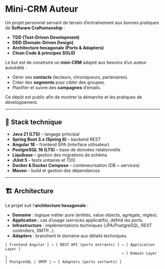 # Mini-CRM Auteur

Un projet personnel servant de terrain d’entraînement aux bonnes pratiques de **Software Craftsmanship** :  
- **TDD (Test-Driven Development)**  
- **DDD (Domain-Driven Design)**  
- **Architecture hexagonale (Ports & Adapters)**  
- **Clean Code & principes SOLID**

Le but est de construire un **mini-CRM** adapté aux besoins d’un auteur autoédité :  
- Gérer ses **contacts** (lecteurs, chroniqueurs, partenaires).  
- Créer des **segments** pour cibler des groupes.  
- Planifier et suivre des **campagnes** d’emails.  

Ce dépôt est public afin de montrer la démarche et les pratiques de développement.

---

## 🚀 Stack technique

- **Java 21 (LTS)** – langage principal  
- **Spring Boot 3.x (Spring 6)** – backend REST  
- **Angular 18** – frontend SPA (interface utilisateur)  
- **PostgreSQL 16 (LTS)** – base de données relationnelle  
- **Liquibase** – gestion des migrations de schéma  
- **JUnit 5** – tests unitaires et TDD  
- **Docker & Docker Compose** – conteneurisation (DB + services)  
- **Maven** – build et gestion des dépendances  

---

## 🏗️ Architecture

Le projet suit l’**architecture hexagonale** :  

- **Domaine** : logique métier pure (entités, value objects, agrégats, règles).  
- **Application** : cas d’usage (services applicatifs), définit les ports.  
- **Infrastructure** : implémentations techniques (JPA/PostgreSQL, REST controllers, SMTP…).  
- **Adapters** : branchent le domaine aux détails techniques.  

```text
[ Frontend Angular ] → [ REST API (ports entrants) ] → [ Application Layer ]
                                                     → [ Domain Layer ]
[ PostgreSQL / SMTP ] ← [ Adapters (ports sortants) ]
